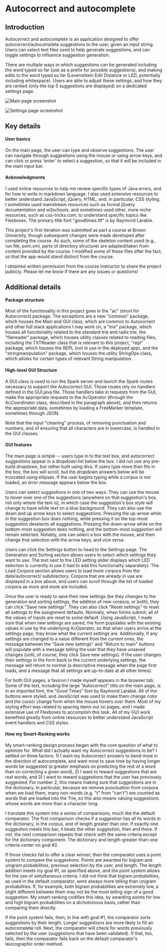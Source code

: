 # Autocorrect and autocomplete

## Introduction

Autocorrect and autocomplete is an application designed to offer autocorrect/autocomplete suggestions to the user, given an input string. Users can select text files used to help generate suggestions, and can toggle settings to influence suggestion generation.

There are multiple ways in which suggestions can be generated including the word typed so far (use as a prefix for possible suggestions), and making edits to the word typed so far (Levenshtein Edit Distance or LED, potentially including whitespace). Users are able to adjust these settings, and how they are ranked (only the top 5 suggestions are displayed) on a dedicated settings page. 

![Main page screenshot](https://github.com/vx5/autocorrect-autocomplete/blob/master/images/main_page_screenshot.png?raw=true)

![Settings page screenshot](https://github.com/vx5/autocorrect-autocomplete/blob/master/images/settings_page_screenshot.png?raw=true)

## Key details

#### User basics

On the main page, the user can type and observe suggestions. The user can navigate through suggestions using the mouse or using arrow keys, and can click or press 'enter' to select a suggestion, so that it will be included in the main input bar.

#### Acknowledgments

I used online resources to help me review specific types of Java errors, and for how to write in markdown language. I also used extensive resources to better understand JavaScript, jQuery, HTML, and, in particular, CSS styling. I sometimes used mainstream resources such as formal jQuery documentation and w3schools, and sometimes used other, more niche resources, such as css-tricks.com, to understand specific topics like Flexboxes. The primary title font "goodtimes.ttf" is by Raymond Larabie.

This project's first iteration was submitted as part a course at Brown University, though subsequent changes were made developed after completing the course. As such, some of the skeleton content used (e.g., run file, pom.xml, parts of directory structure) are adapted/taken from content provided by the course. I modified some of these files after the fact, so that the app would stand distinct from the course.

I obtained written permission from the course instructor to share the project publicly. Please let me know if there are any issues or questions!

## Additional details 

#### Package structure

Most of the functionality in this project goes in the "ac" (short for Autocorrect) package. The exceptions are a new "common" package, which houses the Main and GUI class, which are common to Autocorrect and other full stack applications I may work on, a "trie" package, which houses all functionality related to the standard trie and radix trie, the "filereader" package, which houses utility classes related to reading files, including the TXTReader class that is relevant to this project, "repl" package, which houses the REPL (not in use in the deployed app), and the "stringmanipulation" package, which houses the utility StringOps class, which allows for certain types of relevant String manipulation.

#### High-level GUI Structure

A GUI class is used to run the Spark server and launch the Spark routes necessary to support the Autocorrect GUI. Those routes rely on handlers defined in the GUI.java file. Those handlers take in requests from the GUI, make the appropriate requests to the AcOperator (through the AcCoordinator class, described in the paragraph above), and then returns the appropriate data, sometimes by loading a FreeMarker template, sometimes through JSON.

Note that the input "cleaning" process, of removing punctuation and numbers, and of ensuring that all characters are in lowercase, is handled in the GUI classes. 

#### GUI features

The main page is simple -- users type in to the text box, and autocorrect suggestions appear in a dropdown list below the box. I did not use any pre-build dropdown, but rather built using divs. If users type more than fits in the box, the box will scroll, but the dropdown answers below will be truncated using ellipses. If the user begins typing while a corpus is not loaded, an error message appears below the box.

Users can select suggestions in one of two ways. They can use the mouse to hover over one of the suggestions (anywhere on that suggestion's box, not only where the text is), in which case the suggestion's box style will change to have white text on a blue background. They can also use the down and up arrow keys to select suggestions. Pressing the up-arrow while in the suggestion box does nothing, while pressing it on the top-most suggestion deselects all suggestions. Pressing the down-arrow while on the bottom-most suggestion does nothing, and the bottom-most suggestion will remain selected. Notably, one can select a box with the mouse, and then change that selection with the arrow keys, and vice versa. 

Users can click the Settings button to head to the Settings page. The Generation and Sorting section allows users to select which settings they want to use. The text next to the LED setting slider displays which LED selection is currently in use (I had to add this functionality separately). The Load Corpora section allows users to load more corpora from the data/autocorrect/ subdirectory. Corpora that are already in use are displayed in a box above, and users can scroll through the list of loaded corpora as more and more are included.

Once the user is ready to save their new settings (be they changes to the generation and sorting settings, the addition of new corpora, or both), they can click "Save new settings". They can also click "Reset settings" to reset all settings to the assignment defaults. Normally, when forms submit, all of the values of inputs are reset to some default. Using JavaScript, I made sure that when new settings are saved, the form populates with the existing values in use by the underlying AcOperator, so that when users arrive at the settings page, they know what the current settings are. Additionally, if any settings are changed to a value different from the current ones, the message between the "Save new settings" and "Return to main" buttons will populate with a message telling the user that they have unsaved changes (until, of course, they click Save new settings). If the user changes their settings in the form back to the current underlying settings, the message will return to normal (a descriptive message when the page first loads, and a message that all settings are up-to-date at all other times).

For both GUI pages, a favicon I made myself appears in the browser tab. Some of the text, including the large "Autocorrect" title on the main page, is in an imported font, the "Good Times" font by Raymond Larabie. All of the buttons were styled, and JavaScript was used to make them change color and the cursor change form when the mouse hovers over them. Most of my styling effort was related to spacing items out on pages, and I made extensive use of Flexboxes to accomplish this task. All of my GUI work benefited greatly from online resources to better understand JavaScript event handlers and CSS styles. 

#### How my Smart-Ranking works

My smart-ranking design process began with the core question of what to optimize for. What did I actually want my Autocorrect suggestions to be? I settled on three factors: 1) I want my Autocorrect answers to bend more in the direction of autocomplete, and want most to save time by having longer words be suggested (a greater emphasis on predicting the rest of a word than on correcting a given word), 2) I want to reward suggestions that are real words, and 3) I want to reward suggestions that the user has previously suggested. For number 2, this means making sure that suggestions are in the dictionary. In particular, because we remove punctuation from corpora when we load them, many non-words (e.g. "t" from "can't") are counted as words that are loaded into the Trie, so this also means valuing suggestions whose words are more than a character long. 

I translate this system into a series of comparisons, much like the default comparator. The first comparison checks if a suggestion has all its words in the dictionary, in the corpus, and of length greater than one. If exactly one suggestion meets this bar, it beats the other suggestion, then and there. If not, the next comparison repeats that check with the same criteria except for the dictionary component. The dictionary and length-greater-than-one criteria center on goal #2.

If those checks fail to offer a clear winner, then the comparator uses a point system to compare the suggestions. Points are awarded for bigram and unigram probabilities, previous selection by the user, and length. The length addition meets my goal #1, as specified above, and the point system allows for the use of simultaneous criteria. I did not think that bigram probabilities, as used in the default comparator, were always more telling than unigram probabilities. If, for example, both bigram probabilities are extremely low, a slight different between them may not be the most telling sign of a good suggestion. My smart-ranking codifies this idea, by awarding points for low and high bigram probabilities on a dichotomous basis, rather than comparing them directly.

If the point system fails, then, in line with goal #1, the comparator sorts suggestions by their length. Longer suggestions are more likely to fill an autocomplete roll. Next, the comparator will check for words previously selected by the user (suggestions that have been validated). If that, too, fails, then the comparator falls back on the default comparator's lexicographic order method.